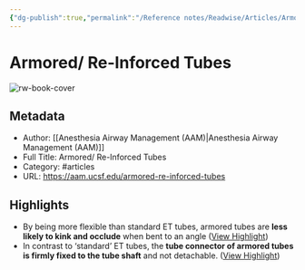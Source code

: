 ```yaml
---
{"dg-publish":true,"permalink":"/Reference notes/Readwise/Articles/Armored Re-Inforced Tubes/"}
---
```


# Armored/ Re-Inforced Tubes

![rw-book-cover](https://aam.ucsf.edu/profiles/ucsf_b1gfoot/themes/ucsf_b1gfoot_theme/img/img-metatag.jpg)

## Metadata
- Author: [[Anesthesia Airway Management (AAM)\|Anesthesia Airway Management (AAM)]]
- Full Title: Armored/ Re-Inforced Tubes
- Category: #articles
- URL: https://aam.ucsf.edu/armored-re-inforced-tubes

## Highlights
- By being more flexible than standard ET tubes, armored tubes are **less likely to kink and occlude** when bent to an angle ([View Highlight](https://read.readwise.io/read/01gqcazya0c0dqzztnphfesba1))
- In contrast to ‘standard’ ET tubes, the **tube connector of armored tubes is firmly fixed to the tube shaft** and not detachable. ([View Highlight](https://read.readwise.io/read/01gqcb2zzfw3bj9pfkzmyh64ty))
